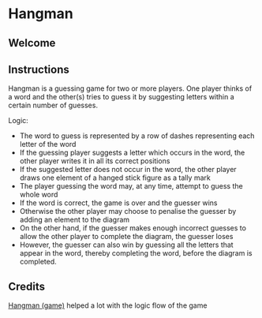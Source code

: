 # Hangman

## Welcome

## Instructions
Hangman is a guessing game for two or more players. One player thinks of a word and the other(s) tries to guess it by suggesting letters within a certain number of guesses.

Logic: 
- The word to guess is represented by a row of dashes representing each letter of the word
- If the guessing player suggests a letter which occurs in the word, the other player writes it in all its correct positions
- If the suggested letter does not occur in the word, the other player draws one element of a hanged stick figure as a tally mark
- The player guessing the word may, at any time, attempt to guess the whole word
- If the word is correct, the game is over and the guesser wins
- Otherwise the other player may choose to penalise the guesser by adding an element to the diagram
- On the other hand, if the guesser makes enough incorrect guesses to allow the other player to complete the diagram, the guesser loses
- However, the guesser can also win by guessing all the letters that appear in the word, thereby completing the word, before the diagram is completed.

## Credits
[Hangman (game)](https://en.wikipedia.org/wiki/Hangman_(game)) helped a lot with the logic flow of the game